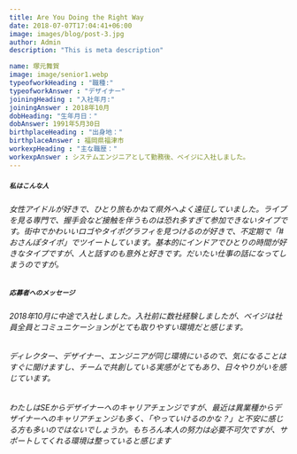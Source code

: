 ```yaml
---
title: Are You Doing the Right Way
date: 2018-07-07T17:04:41+06:00
image: images/blog/post-3.jpg
author: Admin
description: "This is meta description"

name: 塚元舞賀
image: image/senior1.webp
typeofworkHeading : "職種:"
typeofworkAnswer : "デザイナー"
joiningHeading : "入社年月:"
joiningAnswer : 2018年10月
dobHeading: "生年月日："
dobAnswer: 1991年5月30日
birthplaceHeading : "出身地："
birthplaceAnswer : 福岡県福津市
workexpHeading : "主な職歴："
workexpAnswer : システムエンジニアとして勤務後、ベイジに入社しました。 
---
```


##### **`私はこんな人`**

###### 女性アイドルが好きで、ひとり旅もかねて県外へよく遠征していました。ライブを見る専門で、握手会など接触を伴うものは恐れ多すぎて参加できないタイプです。街中でかわいいロゴやタイポグラフィを見つけるのが好きで、不定期で「#おさんぽタイポ」でツイートしています。基本的にインドアでひとりの時間が好きなタイプですが、人と話すのも意外と好きです。だいたい仕事の話になってしまうのですが。

##### **`応募者へのメッセージ`**

###### 2018年10月に中途で入社しました。入社前に数社経験しましたが、ベイジは社員全員とコミュニケーションがとても取りやすい環境だと感じます。

###### ディレクター、デザイナー、エンジニアが同じ環境にいるので、気になることはすぐに聞けますし、チームで共創している実感がとてもあり、日々やりがいを感じています。

###### わたしはSEからデザイナーへのキャリアチェンジですが、最近は異業種からデザイナーへのキャリアチェンジも多く、「やっていけるのかな？」と不安に感じる方も多いのではないでしょうか。もちろん本人の努力は必要不可欠ですが、サポートしてくれる環境は整っていると感じます
&nbsp;